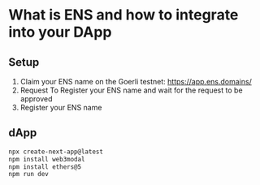 # What is ENS and how to integrate into your DApp

## Setup

1. Claim your ENS name on the Goerli testnet: https://app.ens.domains/
2. Request To Register your ENS name and wait for the request to be approved
4. Register your ENS name

## dApp

```bash
npx create-next-app@latest
npm install web3modal
npm install ethers@5
npm run dev
```